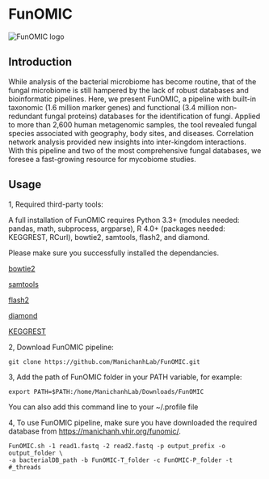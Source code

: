 # FunOMIC
![FunOMIC logo](https://manichanh.vhir.org/assets/img/funomic_logo.jpeg)
## Introduction
While analysis of the bacterial microbiome has become routine, that of the fungal microbiome is still hampered by the lack of robust databases and bioinformatic 
pipelines. Here, we present FunOMIC, a pipeline with built-in taxonomic (1.6 million marker genes) and functional (3.4 million non-redundant fungal proteins) 
databases for the identification of fungi. Applied to more than 2,600 human metagenomic samples, the tool revealed fungal species associated with geography, 
body sites, and diseases. Correlation network analysis provided new insights into inter-kingdom interactions. With this pipeline and two of the most comprehensive 
fungal databases, we foresee a fast-growing resource for mycobiome studies.
## Usage
1, Required third-party tools:

A full installation of FunOMIC requires Python 3.3+ (modules needed: pandas, math, subprocess, argparse), R 4.0+ (packages needed: KEGGREST, RCurl), bowtie2, samtools, flash2, and diamond. 

Please make sure you successfully installed the dependancies.

[bowtie2](http://bowtie-bio.sourceforge.net/bowtie2/index.shtml)

[samtools](http://www.htslib.org/)

[flash2](https://github.com/dstreett/FLASH2)

[diamond](https://github.com/bbuchfink/diamond/wiki)

[KEGGREST](https://www.bioconductor.org/packages/release/bioc/html/KEGGREST.html)


2, Download FunOMIC pipeline:
```
git clone https://github.com/ManichanhLab/FunOMIC.git
```
3, Add the path of FunOMIC folder in your PATH variable, for example:
```
export PATH=$PATH:/home/ManichanhLab/Downloads/FunOMIC
```
You can also add this command line to your ~/.profile file

4, To use FunOMIC pipeline, make sure you have downloaded the required database from https://manichanh.vhir.org/funomic/.
```
FunOMIC.sh -1 read1.fastq -2 read2.fastq -p output_prefix -o output_folder \
-a bacterialDB_path -b FunOMIC-T_folder -c FunOMIC-P_folder -t #_threads
```


